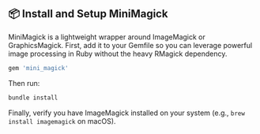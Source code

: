 ## 📦 Install and Setup MiniMagick

MiniMagick is a lightweight wrapper around ImageMagick or GraphicsMagick. First, add it to your Gemfile so you can leverage powerful image processing in Ruby without the heavy RMagick dependency.

```ruby
gem 'mini_magick'
```

Then run:

```bash
bundle install
```

Finally, verify you have ImageMagick installed on your system (e.g., `brew install imagemagick` on macOS).